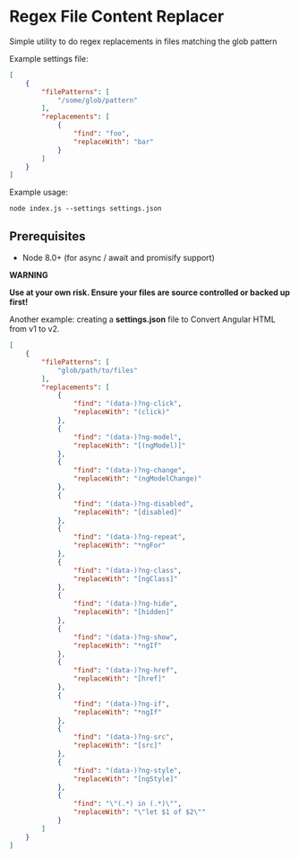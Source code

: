 # Regex File Content Replacer

Simple utility to do regex replacements in files matching the glob pattern

Example settings file:

``` json
[
    {
        "filePatterns": [
            "/some/glob/pattern"
        ],
        "replacements": [
            {
                "find": "foo",
                "replaceWith": "bar"
            }
        ]
    }
]
```

Example usage:

```
node index.js --settings settings.json
```

## Prerequisites

- Node 8.0+ (for async / await and promisify support)

**WARNING**

**Use at your own risk. Ensure your files are source controlled or backed up first!**

Another example: creating a **settings.json** file to Convert Angular HTML from v1 to v2.

``` json
[
    {
        "filePatterns": [
            "glob/path/to/files"
        ],
        "replacements": [
            {
                "find": "(data-)?ng-click",
                "replaceWith": "(click)"
            },
            {
                "find": "(data-)?ng-model",
                "replaceWith": "[(ngModel)]"
            },
            {
                "find": "(data-)?ng-change",
                "replaceWith": "(ngModelChange)"
            },
            {
                "find": "(data-)?ng-disabled",
                "replaceWith": "[disabled]"
            },
            {
                "find": "(data-)?ng-repeat",
                "replaceWith": "*ngFor"
            },
            {
                "find": "(data-)?ng-class",
                "replaceWith": "[ngClass]"
            },
            {
                "find": "(data-)?ng-hide",
                "replaceWith": "[hidden]"
            },
            {
                "find": "(data-)?ng-show",
                "replaceWith": "*ngIf"
            },
            {
                "find": "(data-)?ng-href",
                "replaceWith": "[href]"
            },
            {
                "find": "(data-)?ng-if",
                "replaceWith": "*ngIf"
            },
            {
                "find": "(data-)?ng-src",
                "replaceWith": "[src]"
            },
            {
                "find": "(data-)?ng-style",
                "replaceWith": "[ngStyle]"
            },
            {
                "find": "\"(.*) in (.*)\"",
                "replaceWith": "\"let $1 of $2\""
            }
        ]
    }
]
``` 